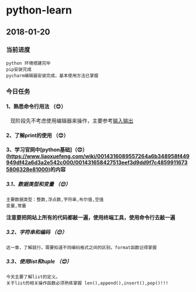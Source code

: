 # python-learn
## 2018-01-20  

### 当前进度
    python 环境搭建完毕     
    pip安装完成     
    pycharm编辑器安装完成，基本使用方法已掌握
### 今日任务  
#### 1、熟悉命令行用法 （😊）
    现阶段先不考虑使用编辑器来操作，主要参考[输入输出](https://www.liaoxuefeng.com/wiki/0014316089557264a6b348958f449949df42a6d3a2e542c000/001431643484137e38b44e5925440ec8b1e4c70f800b4e2000)
#### 2、了解print的使用  （😊）
#### 3、学习官网中[python基础]（😊）(https://www.liaoxuefeng.com/wiki/0014316089557264a6b348958f449949df42a6d3a2e542c000/001431658427513eef3d9dd9f7c48599116735806328e81000)的内容  
##### 3.1、数据类型和变量   （😊）
    主要数据类型：整数,浮点数,字符串,布尔值,空值
    变量,常量
**注意要把网站上所有的代码都敲一遍，使用终端工具，使用命令行去敲一遍**
##### 3.2、字符串和编码    （😊）
    这一章，了解就行，需要知道不同编码格式之间的区别。format函数记得掌握
##### 3.3、使用list和tuple  （😊）
    今天主要了解list的定义。  
    关于list的相关操作函数必须熟练掌握 len(),append(),insert(),pop()!!!
